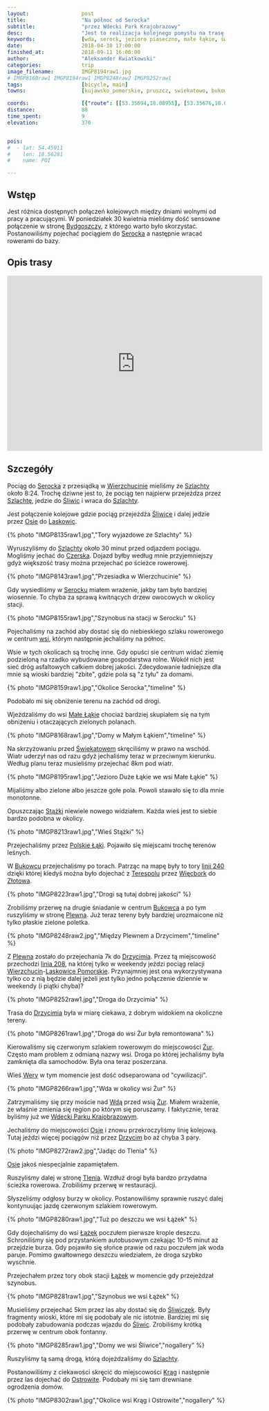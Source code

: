 ```yaml
---
layout:                 post
title:                  "Na północ od Serocka"
subtitle:               "przez Wdecki Park Krajobrazowy"
desc:                   "Jest to realizacja kolejnego pomysłu na trasę liniową z uwzględnieniem dojazdu pociągiem i pogody. Przejechaliśmy przez okolicę Zalewu Koronowskiego, sporo neutralnych wiosek aż do Wdeckiego Parku Krajobrazowego. "
keywords:               [wda, serock, jezioro piaseczno, małe łąkie, świekatowo, bukowiec, polskie łąki, drzycim, żur, osie, tleń, śliwiczki, łążek, śliwice]
date:                   2018-04-30 17:00:00
finished_at:            2018-09-11 16:00:00
author:                 "Aleksander Kwiatkowski"
categories:             trip
image_filename:         IMGP8194raw1.jpg
# IMGP8168raw1 IMGP8194raw1 IMGP8248raw2 IMGP8252raw1
tags:                   [bicycle, main]
towns:                  [kujawsko_pomorskie, pruszcz, swiekatowo, bukowiec, drzycim, osie, sliwice, czersk, osieczna]

coords:                 [{"route": [[53.35694,18.08955], [53.35676,18.08088], [53.36854,18.08329], [53.39347,18.07273], [53.40759,18.08011], [53.39516,18.12886], [53.39265,18.15247], [53.38589,18.15607], [53.38871,18.18173], [53.38712,18.19092], [53.40575,18.22207], [53.43317,18.24121], [53.43169,18.27563], [53.45101,18.29795], [53.49837,18.30473], [53.55255,18.35992], [53.56810,18.36309], [53.59817,18.34782], [53.61706,18.27057], [53.62958,18.23830], [53.64933,18.20328], [53.66626,18.19392], [53.69910,18.18809], [53.73948,18.13109], [53.75491,18.08088], [53.74466,18.06011], [53.74313,18.03385], [53.75009,18.03136], [53.74501,18.02149]], "type": "bicycle"}]
distance:               88
time_spent:             9
elevation:              370


pois:
#  - lat: 54.45911
#    lon: 18.56281
#    name: POI

---
```


[wiki-linia-240]: https://pl.wikipedia.org/wiki/Linia_kolejowa_nr_240
[wiki-linia-208]: https://pl.wikipedia.org/wiki/Linia_kolejowa_nr_208

[wiki-bydgoszcz]: https://pl.wikipedia.org/wiki/Bydgoszcz
[wiki-serock]: https://pl.wikipedia.org/wiki/Serock_(wojew%C3%B3dztwo_kujawsko-pomorskie)
[wiki-wierzchucin]: https://pl.wikipedia.org/wiki/Wierzchucin_(wojew%C3%B3dztwo_kujawsko-pomorskie)
[wiki-szlachta]: https://pl.wikipedia.org/wiki/Szlachta_(wojew%C3%B3dztwo_pomorskie)
[wiki-sliwice]: https://pl.wikipedia.org/wiki/%C5%9Aliwice_(wojew%C3%B3dztwo_kujawsko-pomorskie)
[wiki-osie]: https://pl.wikipedia.org/wiki/Osie
[wiki-laskowice-pomorskie]: https://pl.wikipedia.org/wiki/Laskowice_(wojew%C3%B3dztwo_kujawsko-pomorskie)
[wiki-czerska]: https://pl.wikipedia.org/wiki/Czersk
[wiki-male-lakie]: https://pl.wikipedia.org/wiki/Ma%C5%82e_%C5%81%C4%85kie
[wiki-swiekatowo]: https://pl.wikipedia.org/wiki/%C5%9Awiekatowo
[wiki-stazki]: https://pl.wikipedia.org/wiki/St%C4%85%C5%BCki_(wojew%C3%B3dztwo_kujawsko-pomorskie)
[wiki-polskie-laki]: https://pl.wikipedia.org/wiki/Polskie_%C5%81%C4%85ki
[wiki-bukowiec]: https://pl.wikipedia.org/wiki/Bukowiec_(gmina_Bukowiec)
[wiki-terespol]: https://pl.wikipedia.org/wiki/Terespol_Pomorski
[wiki-wiecbork]: https://pl.wikipedia.org/wiki/Wi%C4%99cbork
[wiki-zlotow]: https://pl.wikipedia.org/wiki/Z%C5%82ot%C3%B3w
[wiki-plewno]: https://pl.wikipedia.org/wiki/Plewno
[wiki-drzycim]: https://pl.wikipedia.org/wiki/Drzycim
[wiki-zur]: https://pl.wikipedia.org/wiki/%C5%BBur_(wojew%C3%B3dztwo_kujawsko-pomorskie)
[wiki-wery]: https://pl.wikipedia.org/wiki/Wery_(wojew%C3%B3dztwo_kujawsko-pomorskie)
[wiki-wda]: https://pl.wikipedia.org/wiki/Wda_(rzeka)
[wiki-wdecki-park]: https://pl.wikipedia.org/wiki/Wdecki_Park_Krajobrazowy
[wiki-tlen]: https://pl.wikipedia.org/wiki/Tle%C5%84
[wiki-lazek]: https://pl.wikipedia.org/wiki/%C5%81%C4%85%C5%BCek_(wojew%C3%B3dztwo_kujawsko-pomorskie)
[wiki-lazek-stacja]: https://pl.wikipedia.org/wiki/%C5%81%C4%85%C5%BCek_(przystanek_kolejowy)
[wiki-sliwiczki]: https://pl.wikipedia.org/wiki/%C5%9Aliwiczki
[wiki-krag]: https://pl.wikipedia.org/wiki/Kr%C4%85g_(wojew%C3%B3dztwo_kujawsko-pomorskie)
[wiki-ostrowite]: https://pl.wikipedia.org/wiki/Ostrowite_(gmina_Czersk)


## Wstęp

Jest różnica dostępnych połączeń kolejowych między dniami wolnymi od pracy
a pracującymi.
W poniedziałek 30 kwietnia mieliśmy dość sensowne połączenie w stronę
[Bydgoszczy][wiki-bydgoszcz], z którego warto było skorzystać.
Postanowiliśmy pojechać pociągiem do [Serocka][wiki-serock] a następnie
wracać rowerami do bazy.

## Opis trasy

<iframe height='405' width='590' frameborder='0' allowtransparency='true' scrolling='no' src='https://www.strava.com/activities/1541085954/embed/3e2fa32a021ef6250dbacb5918292dbae3018f68'></iframe>

## Szczegóły

Pociąg do [Serocka][wiki-serock] z przesiądką w
[Wierzchucinie][wiki-wierzchucin] mieliśmy ze [Szlachty][wiki-szlachta]
około 8:24. Trochę dziwne jest to, że pociąg ten najpierw
przejeżdza przez [Szlachtę][wiki-szlachta], jedzie do [Śliwic][wiki-sliwice]
i wraca do [Szlachty][wiki-szlachta].

Jest połączenie kolejowe gdzie pociąg przejeżdża [Śliwice][wiki-sliwice]
i dalej jedzie przez [Osie][wiki-osie]
do [Laskowic][wiki-laskowice-pomorskie].

{% photo "IMGP8135raw1.jpg","Tory wyjazdowe ze Szlachty" %}

Wyruszyliśmy do [Szlachty][wiki-szlachta] około 30 minut przed odjazdem
pociągu. Mogliśmy jechać do [Czerska][wiki-czerska]. Dojazd
byłby według mnie przyjemniejszy gdyż większość trasy można przejechać
po ścieżce rowerowej.

{% photo "IMGP8143raw1.jpg","Przesiadka w Wierzchucinie" %}

Gdy wysiedliśmy w [Serocku][wiki-serock] miałem wrażenie, jakby
tam było bardziej wiosennie. To chyba za sprawą kwitnących drzew owocowych
w okolicy stacji.

{% photo "IMGP8155raw1.jpg","Szynobus na stacji w Serocku" %}

Pojechaliśmy na zachód aby dostać się do niebieskiego szlaku rowerowego
w centrum [wsi][wiki-serock],
którym następnie jechaliśmy na północ.

Wsie w tych okolicach są trochę inne. Gdy opuści sie centrum widać ziemię
podzieloną na rzadko wybudowane gospodarstwa rolne. Wokół nich jest
sieć dróg asfaltowych całkiem dobrej jakości. Zdecydowanie ładniejsze dla mnie
są wioski bardziej "zbite", gdzie pola są "z tyłu" za domami.

{% photo "IMGP8159raw1.jpg","Okolice Serocka","timeline" %}

Podobało mi się obniżenie terenu na zachód od drogi.

Wjeżdzaliśmy do wsi [Małe Łąkie][wiki-male-lakie] chociaż bardziej skupiałem się
na tym obniżeniu i otaczających zielonych polanach.

{% photo "IMGP8168raw1.jpg","Domy w Małym Łąkiem","timeline" %}

Na skrzyżowaniu przed [Świekatowem][wiki-swiekatowo] skręciliśmy w prawo na wschód.
Wiatr uderzył nas od razu gdyż jechaliśmy teraz w przeciwnym kierunku.
Według planu teraz musieliśmy przejechać 8km pod wiatr.

{% photo "IMGP8195raw1.jpg","Jezioro Duże Łąkie we wsi Małe Łąkie" %}

Mijaliśmy albo zielone albo jeszcze gołe pola. Powoli stawało się to dla mnie
monotonne.

Opuszczając [Stążki][wiki-stazki] niewiele nowego widziałem. Każda wieś jest to
siebie bardzo podobna w okolicy.

{% photo "IMGP8213raw1.jpg","Wieś Stążki" %}

Przejechaliśmy przez [Polskie Łąki][wiki-polskie-laki]. Pojawiło się miejscami trochę
terenów leśnych.

W [Bukowcu][wiki-bukowiec] przejechaliśmy po torach. Patrząc na mapę były
to tory [linii 240][wiki-linia-240] dzięki której kiedyś można było dojechać z
[Terespolu][wiki-terespol] przez [Więcbork][wiki-wiecbork] do [Złotowa][wiki-zlotow].

{% photo "IMGP8223raw1.jpg","Drogi są tutaj dobrej jakości" %}

Zrobiliśmy przerwę na drugie śniadanie w centrum [Bukowca][wiki-bukowiec]
a po tym ruszyliśmy w stronę [Plewna][wiki-plewno]. Już teraz tereny były bardziej
urozmaicone niż tylko płaskie zielone poletka.

{% photo "IMGP8248raw2.jpg","Między Plewnem a Drzycimem","timeline" %}

Z [Plewna][wiki-plewno] zostało do przejechania 7k do
[Drzycimia][wiki-drzycim]. Przez tą miejscowość
przechodzi [linia 208][wiki-linia-208], na której tylko w weekendy jeździ pociąg
relacji [Wierzchucin][wiki-wierzchucin]-[Laskowice Pomorskie][wiki-laskowice-pomorskie].
Przynajmniej jest ona wykorzystywana tylko co z nią będzie dalej jeżeli jest
tylko jedno połączenie dziennie w weekendy (i piątki chyba)?

{% photo "IMGP8252raw1.jpg","Droga do Drzycimia" %}

Trasa do [Drzycimia][wiki-drzycim] była w miarę ciekawa, z dobrym widokiem
na okoliczne tereny.

{% photo "IMGP8261raw1.jpg","Droga do wsi Żur była remontowana" %}

Kierowaliśmy się czerwonym szlakiem rowerowym do miejscowości [Żur][wiki-zur].
Często mam problem z odmianą nazwy wsi. Droga po której jechaliśmy
była zamknięta dla samochodów. Była ona teraz poszerzana.

Wieś [Wery][wiki-wery] w tym momencie jest dość odseparowana od "cywilizacji".

{% photo "IMGP8266raw1.jpg","Wda w okolicy wsi Żur" %}

Zatrzymaliśmy się przy moście nad [Wdą][wiki-wda] przed wsią [Żur][wiki-zur].
Miałem wrażenie, że właśnie zmienia się region po którym się poruszamy. I
faktycznie, teraz byliśmy już we [Wdecki Parku Krajobrazowym][wiki-wdecki-park].

Jechaliśmy do miejscowości [Osie][wiki-osie] i znowu przekroczyliśmy
linię kolejową. Tutaj jeździ więcej pociągów niż przez [Drzycim][wiki-drzycim]
bo aż chyba 3 pary.

{% photo "IMGP8272raw2.jpg","Jadąc do Tlenia" %}

[Osie][wiki-osie] jakoś niespecjalnie zapamiętałem.

Ruszyliśmy dalej w stronę [Tlenia][wiki-tlen]. Wzdłuż drogi była bardzo
przydatna ścieżka rowerowa. Zrobiliśmy przerwę w
restauracji.

Słyszeliśmy odgłosy burzy w okolicy.
Postanowiliśmy sprawnie ruszyć dalej kontynuując jazdę czerwonym szlakiem
rowerowym.

{% photo "IMGP8280raw1.jpg","Tuż po deszczu we wsi Łążek" %}

Gdy dojechaliśmy do wsi [Łążek][wiki-lazek] poczułem pierwsze krople deszczu.
Schroniliśmy się pod przystankiem autobusowym czekając 10-15 minut
aż przejdzie burza. Gdy pojawiło się słońce prawie od razu poczułem
jak woda paruje. Pomimo gwałtownego deszczu wiedziałem, że droga szybko
wyschnie.

Przejechałem przez tory obok stacji [Łążek][wiki-lazek-stacja] w momencie
gdy przejeżdzał szynobus.

{% photo "IMGP8281raw1.jpg","Szynobus we wsi Łążek" %}

Musieliśmy przejechać 5km przez las aby dostać się do [Śliwiczek][wiki-sliwiczki].
Były fragmenty wioski, które mi się podobały ale nic istotnie.
Bardziej mi się podobały
zabudowania podczas wjazdu do [Śliwic][wiki-sliwice].
Zrobiliśmy krótką przerwę w centrum obok fontanny.

{% photo "IMGP8285raw1.jpg","Domy we wsi Śliwice","nogallery" %}

Ruszyliśmy tą samą drogą, którą dojeżdzaliśmy do [Szlachty][wiki-szlachta].

Postanowiliśmy z ciekawości skręcić do miejscowości [Krąg][wiki-krag] i
następnie przez las dojechać do [Ostrowite][wiki-ostrowite].
Podobały mi się tam drewniane ogrodzenia domów.

{% photo "IMGP8302raw1.jpg","Okolice wsi Krąg i Ostrowite","nogallery" %}
